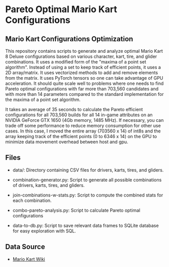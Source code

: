 # Pareto Optimal Mario Kart Configurations

## Mario Kart Configurations Optimization

This repository contains scripts to generate and analyze optimal Mario Kart 8 Deluxe configurations based on various character, kart, tire, and glider combinations. It uses
a modified form of the "maxima of a point set algorithm". Instead of using a set to
keep track of efficient points, it uses a 2D array/matrix. It uses 
vectorized methods to add and remove elements from the matrix. It uses PyTorch tensors
so one can take advantage of GPU acceleration. It should quite scale well to problems where one needs to find Pareto optimal configurations with far more than 703,560 candidates and with 
more than 14 parameters compared to the standard implementation for the maxima of a point set algorithm.


It takes an average of 35 seconds to calculate the Pareto efficient configurations for all 703,560 builds for all 14 in-game attributes on an NVIDIA GeForce GTX 1650 (4Gb memory, 
1485 MHz). If necessary, you can trade off some performance to reduce memory consumption for other use cases. 
In this case, I moved the entire array (703560 x 14) of int8s and the array keeping track of the efficient points (0 to 6346 x 14) on the GPU to minimize data movement overhead between
host and gpu.


## Files

- data/: Directory containing CSV files for drivers, karts, tires, and gliders.

- combination-generator.py: Script to generate all possible combinations of drivers, karts, tires, and gliders.

- join-combinations-w-stats.py: Script to compute the combined stats for each combination.

- combo-pareto-analysis.py: Script to calculate Pareto optimal configurations

- data-to-db.py: Script to save relevant data frames to SQLite database for easy exploration with SQL.

## Data Source
- [Mario Kart Wiki](https://www.mariowiki.com/Mario_Kart_8_Deluxe_in-game_statistics)


